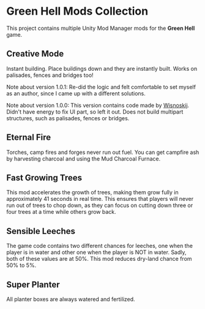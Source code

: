 # Green Hell Mods Collection

This project contains multiple Unity Mod Manager mods for the **Green Hell** game.

## Creative Mode

Instant building. Place buildings down and they are instantly built. Works on palisades, fences and bridges too!

Note about version 1.0.1: Re-did the logic and felt comfortable to set myself as an author, since I came up with a different solutions.

Note about version 1.0.0: This version contains code made by [Wisnoskij](https://github.com/wisnoskij/GreenHell.CreativeMode). Didn't have energy to fix UI part, so left it out. Does not build multipart structures, such as palisades, fences or bridges.

## Eternal Fire

Torches, camp fires and forges never run out fuel. You can get campfire ash by harvesting charcoal and using the Mud Charcoal Furnace.

## Fast Growing Trees

This mod accelerates the growth of trees, making them grow fully in approximately 41 seconds in real time. This ensures that players will never run out of trees to chop down, as they can focus on cutting down three or four trees at a time while others grow back.

## Sensible Leeches

The game code contains two different chances for leeches, one when the player is in water and other one when the player is NOT in water. Sadly, both of these values are at 50%. This mod reduces dry-land chance from 50% to 5%.

## Super Planter

All planter boxes are always watered and fertilized.
